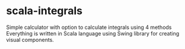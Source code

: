 scala-integrals
===============

Simple calculator with option to calculate integrals using 4 methods
Everything is written in Scala language using Swing library for creating visual components.
